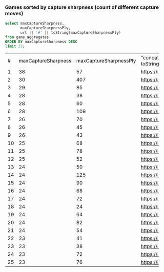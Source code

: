 ### Games sorted by capture sharpness (count of different capture moves)

```sql
select maxCaptureSharpness,
       maxCaptureSharpnessPly,
       url || '#' || toString(maxCaptureSharpnessPly)
from game_aggregates
ORDER BY maxCaptureSharpness DESC
limit 25;
```


|    |                     |                        |                                                      | 
|----|---------------------|------------------------|------------------------------------------------------| 
| #  | maxCaptureSharpness | maxCaptureSharpnessPly | "concat(url, '#', toString(maxCaptureSharpnessPly))" | 
| 1  | 38                  | 57                     | https://lichess.org/bSrBufW0#57                      | 
| 2  | 30                  | 407                    | https://lichess.org/E7TmCTkP#407                     | 
| 3  | 29                  | 85                     | https://lichess.org/4pUoCwBI#85                      | 
| 4  | 28                  | 38                     | https://lichess.org/U1TGG7CR#38                      | 
| 5  | 28                  | 60                     | https://lichess.org/J6FdETmC#60                      | 
| 6  | 28                  | 109                    | https://lichess.org/mSDnbAtv#109                     | 
| 7  | 26                  | 70                     | https://lichess.org/3TIXLby4#70                      | 
| 8  | 26                  | 45                     | https://lichess.org/cq40her1#45                      | 
| 9  | 26                  | 43                     | https://lichess.org/AlMfnLWR#43                      | 
| 10 | 25                  | 68                     | https://lichess.org/shIhqTdO#68                      | 
| 11 | 25                  | 78                     | https://lichess.org/LeWyckx3#78                      | 
| 12 | 25                  | 52                     | https://lichess.org/wM9Noq8S#52                      | 
| 13 | 24                  | 50                     | https://lichess.org/lXJnZ2ez#50                      | 
| 14 | 24                  | 125                    | https://lichess.org/OWitoLRd#125                     | 
| 15 | 24                  | 90                     | https://lichess.org/sF6KdWNw#90                      | 
| 16 | 24                  | 68                     | https://lichess.org/v5RyxIIG#68                      | 
| 17 | 24                  | 72                     | https://lichess.org/wpsVvjVV#72                      | 
| 18 | 24                  | 24                     | https://lichess.org/2qebIY0n#24                      | 
| 19 | 24                  | 64                     | https://lichess.org/9MiHttci#64                      | 
| 20 | 24                  | 82                     | https://lichess.org/CCkFC0l5#82                      | 
| 21 | 24                  | 54                     | https://lichess.org/QBY7YR7p#54                      | 
| 22 | 23                  | 41                     | https://lichess.org/AIq66HYB#41                      | 
| 23 | 23                  | 38                     | https://lichess.org/htevRJe5#38                      | 
| 24 | 23                  | 72                     | https://lichess.org/GKijofNR#72                      | 
| 25 | 23                  | 76                     | https://lichess.org/4hx1GwTA#76                      | 
